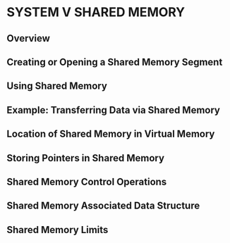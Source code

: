 # SYSTEM V SHARED MEMORY

## Overview

## Creating or Opening a Shared Memory Segment

## Using Shared Memory

## Example: Transferring Data via Shared Memory

## Location of Shared Memory in Virtual Memory

## Storing Pointers in Shared Memory

## Shared Memory Control Operations

## Shared Memory Associated Data Structure

## Shared Memory Limits
